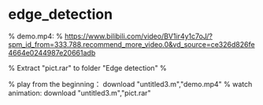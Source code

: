 # edge_detection
% demo.mp4:
% https://www.bilibili.com/video/BV1ir4y1c7oJ/?spm_id_from=333.788.recommend_more_video.0&vd_source=ce326d826fe4664e0244987e20661adb

% Extract "pict.rar" to folder "Edge detection"
% 

% play from the beginning： download "untitled3.m","demo.mp4"
% watch animation: download "untitled3.m","pict.rar"
